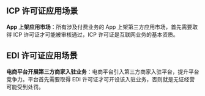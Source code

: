 ## ICP 许可证应用场景
**App 上架应用市场**：所有涉及付费业务的 App 上架第三方应用市场，首先需要取得 ICP 许可证才可能被审核通过，ICP 许可证是互联网业务的基本资质。


## EDI 许可证应用场景
**电商平台开展第三方商家入驻业务**：电商平台引入第三方商家入驻平台，提升平台竞争力。平台首先需要取得 EDI 许可证才可开设该入驻业务，否则就是无证经营可能受到处罚。

